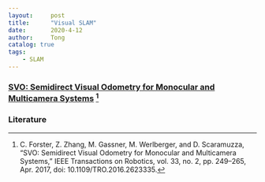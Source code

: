 ```yaml
---
layout:     post
title:      "Visual SLAM"
date:       2020-4-12
author:     Tong
catalog: true
tags:
    - SLAM
---
```


### [SVO: Semidirect Visual Odometry for Monocular and Multicamera Systems](http://rpg.ifi.uzh.ch/svo2.html) [^Forster17]



### Literature

[^Forster17]: C. Forster, Z. Zhang, M. Gassner, M. Werlberger, and D. Scaramuzza, “SVO: Semidirect Visual Odometry for Monocular and Multicamera Systems,” IEEE Transactions on Robotics, vol. 33, no. 2, pp. 249–265, Apr. 2017, doi: 10.1109/TRO.2016.2623335.
